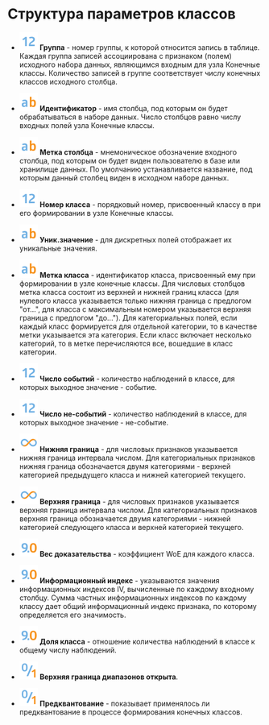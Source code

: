 # Структура параметров классов

* ![](../../../media/app/icons/datatype_18/datatype_default-02.svg) **Группа** - номер группы, к которой относится запись в таблице. Каждая группа записей ассоциирована с признаком (полем) исходного набора данных, являющимся входным для узла Конечные классы. Количество записей в группе соответствует числу конечных классов исходного столбца.

* ![](../../../media/app/icons/datatype_18/datatype_default-01.svg) **Идентификатор** - имя столбца, под которым он будет обрабатываться в наборе данных. Число столбцов равно числу входных полей узла Конечные классы.

* ![](../../../media/app/icons/datatype_18/datatype_default-01.svg) **Метка столбца** - мнемоническое обозначение входного столбца, под которым он будет виден пользователю в базе или хранилище данных. По умолчанию устанавливается название, под которым данный столбец виден в исходном наборе данных.

* ![](../../../media/app/icons/datatype_18/datatype_default-02.svg) **Номер класса** - порядковый номер, присвоенный классу в при его формировании в узле Конечные классы.

* ![](../../../media/app/icons/datatype_18/datatype_default-01.svg) **Уник.значение** - для дискретных полей отображает их уникальные значения.

* ![](../../../media/app/icons/datatype_18/datatype_default-01.svg) **Метка класса** - идентификатор класса, присвоенный ему при формировании в узле конечные классы. Для числовых столбцов метка класса состоит из верхней и нижней границ класса (для нулевого класса указывается только нижняя граница с предлогом "от...", для класса с максимальным номером указывается верхняя граница с предлогом "до..."). Для категориальных полей, если каждый класс формируется для отдельной категории, то в качестве метки указывается эта категория. Если класс включает несколько категорий, то в метке перечисляются все, вошедшие в класс категории.

* ![](../../../media/app/icons/datatype_18/datatype_default-02.svg) **Число событий** - количество наблюдений в классе, для которых выходное значение - событие.

* ![](../../../media/app/icons/datatype_18/datatype_default-02.svg) **Число не-событий** - количество наблюдений в классе, для которых выходное значение - не-событие.

* ![](../../../media/app/icons/datatype_18/datatype_default-06.svg) **Нижняя граница** - для числовых признаков указывается нижняя граница интервала числом. Для категориальных признаков нижняя граница обозначается двумя категориями - верхней категорией предыдущего класса и нижней категорией текущего.

* ![](../../../media/app/icons/datatype_18/datatype_default-06.svg) **Верхняя граница** - для числовых признаков указывается верхняя граница интервала числом. Для категориальных признаков верхняя граница обозначается двумя категориями - нижней категорией следующего класса и верхней категорией текущего.

* ![](../../../media/app/icons/datatype_18/datatype_default-03.svg) **Вес доказательства** - коэффициент WoE для каждого класса.

* ![](../../../media/app/icons/datatype_18/datatype_default-03.svg) **Информационный индекс** - указываются значения информационных индексов IV, вычисленные по каждому входному столбцу. Сумма частных информационных индексов по каждому классу дает общий информационный индекс признака, по которому определяется его значимость.

* ![](../../../media/app/icons/datatype_18/datatype_default-03.svg) **Доля класса** - отношение количества наблюдений в классе к общему числу наблюдений.

* ![](../../../media/app/icons/datatype_18/datatype_default-04.svg) **Верхняя граница диапазонов открыта**.

* ![](../../../media/app/icons/datatype_18/datatype_default-04.svg) **Предквантование** - показывает применялось ли предквантование в процессе формирования конечных классов.

